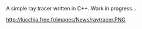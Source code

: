 A simple ray tracer written in C++.
Work in progress...

http://lucchia.free.fr/images/News/raytracer.PNG